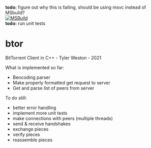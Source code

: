 **todo:** figure out why this is failing, should be using msvc instead of MSbuild?   
[![MSBuild](https://github.com/tylerweston/btor/actions/workflows/msbuild.yml/badge.svg)](https://github.com/tylerweston/btor/actions/workflows/msbuild.yml)  
**todo:** run unit tests
  
  
# btor
BitTorrent Client in C++ - Tyler Weston - 2021
  
What is implemented so far:  
- Bencoding parser
- Make properly formatted get request to server
- Get and parse list of peers from server

To do still:  
- better error handling
- implement more unit tests
- make connections with peers (multiple threads)
- send & receive handshakes
- exchange pieces
- verify pieces
- reassemble pieces
